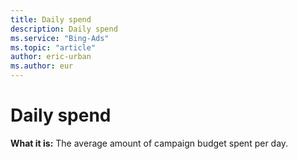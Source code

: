 ```yaml
---
title: Daily spend
description: Daily spend
ms.service: "Bing-Ads"
ms.topic: "article"
author: eric-urban
ms.author: eur
---
```


# Daily spend

**What it is:**    The average amount of campaign budget spent per day.


